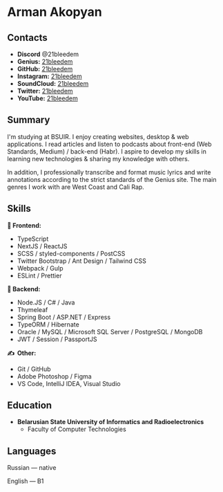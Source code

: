 # Arman Akopyan

## Contacts
* **Discord** @21bleedem
* **Genius:** [21bleedem](https://genius.com/21bleedem)
* **GitHub:** [21bleedem](https://github.com/21bleedem)
* **Instagram:** [21bleedem](https://instagram.com/21bleedem)
* **SoundCloud:** [21bleedem](https://soundcloud.com/21bleedem)
* **Twitter:** [21bleedem](https://twitter.com/21bleedem)
* **YouTube:** [21bleedem](https://youtube.com/c/21bleedem?sub_confirmation=1)

## Summary
I'm studying at BSUIR. I enjoy creating websites, desktop & web applications. I read articles and listen to podcasts about front-end (Web Standards, Medium) / back-end (Habr). I aspire to develop my skills in learning new technologies & sharing my knowledge with others.

In addition, I professionally transcribe and format music lyrics and write annotations according to the strict standards of the Genius site. The main genres I work with are West Coast and Cali Rap.

## Skills
**🌝 Frontend:**
* TypeScript
* NextJS / ReactJS
* SCSS / styled-components / PostCSS
* Twitter Bootstrap / Ant Design / Tailwind CSS
* Webpack / Gulp
* ESLint / Prettier

**🌚 Backend:**
* Node.JS / C# / Java
* Thymeleaf
* Spring Boot / ASP.NET / Express
* TypeORM / Hibernate
* Oracle / MySQL / Microsoft SQL Server / PostgreSQL / MongoDB
* JWT / Session / PassportJS

**✍️  Other:**
* Git / GitHub
* Adobe Photoshop / Figma
* VS Code, IntelliJ IDEA, Visual Studio

## Education
* **Belarusian State University of Informatics and Radioelectronics**
  * Faculty of Computer Technologies

## Languages
Russian — native

English — B1
